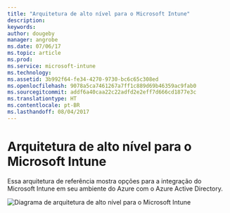 ```yaml
---
title: "Arquitetura de alto nível para o Microsoft Intune"
description: 
keywords: 
author: dougeby
manager: angrobe
ms.date: 07/06/17
ms.topic: article
ms.prod: 
ms.service: microsoft-intune
ms.technology: 
ms.assetid: 3b992f64-fe34-4270-9730-bc6c65c308ed
ms.openlocfilehash: 9078a5ca7461267a7ff1c889d69b46359ac9fab0
ms.sourcegitcommit: addf6a40caa22c22adfd2e2eff7d666cd1877e3c
ms.translationtype: HT
ms.contentlocale: pt-BR
ms.lasthandoff: 08/04/2017
---
```

# <a name="high-level-architecture-for-microsoft-intune"></a>Arquitetura de alto nível para o Microsoft Intune
Essa arquitetura de referência mostra opções para a integração do Microsoft Intune em seu ambiente do Azure com o Azure Active Directory.  

![Diagrama de arquitetura de alto nível para o Microsoft Intune](/intune/media/intunearchitecture.svg)
